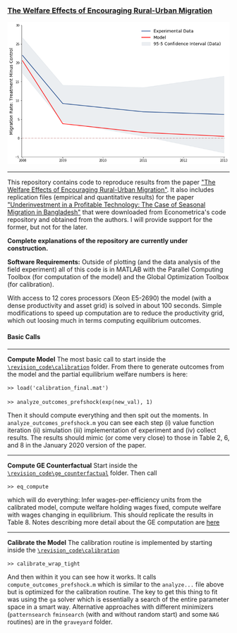 ### [The Welfare Effects of Encouraging Rural-Urban Migration](http://www.waugheconomics.com/uploads/2/2/5/6/22563786/LMW.pdf)

![](migration_rates.png)

---
This repository contains code to reproduce results from the paper ["The Welfare Effects of Encouraging Rural-Urban Migration"](http://www.waugheconomics.com/uploads/2/2/5/6/22563786/LMW.pdf). It also includes replication files (empirical and quantitative results) for the paper ["Underinvestment in a Profitable
Technology: The Case of Seasonal Migration in Bangladesh"](https://onlinelibrary.wiley.com/doi/abs/10.3982/ECTA10489) that were downloaded from Econometrica's code repository and obtained from the authors. I will provide support for the former, but not for the later.

**Complete explanations of the repository are currently under construction.**

**Software Requirements:** Outside of plotting (and the data analysis of the field experiment) all of this code is in MATLAB with the Parallel Computing Toolbox (for computation of the model) and the Global Optimization Toolbox (for calibration).

With access to 12 cores processors (Xeon E5-2690) the model (with a dense productivity and asset grid) is solved in about 100 seconds. Simple modifications to speed up computation are to reduce the productivity grid, which out loosing much in terms computing equilibrium outcomes.

#### Basic Calls
---
**Compute Model** The most basic call to start inside the [``\revision_code\calibration``](https://github.com/mwaugh0328/welfare_migration/tree/master/revision_code/calibration) folder. From there to generate outcomes from the model and the partial equilibrium welfare numbers is here:

```
>> load('calibration_final.mat')

>> analyze_outcomes_prefshock(exp(new_val), 1)
```
Then it should compute everything and then spit out the moments. In ``analyze_outcomes_prefshock.m`` you can see each step (i) value function iteration (ii) simulation (iii) implementation of experiment and (iv) collect results. The results should mimic (or come very close) to those in Table 2, 6, and 8 in the January 2020 version of the paper.

---
**Compute GE Counterfactual** Start inside the [``\revision_code\ge_counterfactual``](https://github.com/mwaugh0328/welfare_migration/tree/master/revision_code/ge_counterfactual) folder. Then call
```
>> eq_compute
```
which will do everything: Infer wages-per-efficiency units from the calibrated model, compute welfare holding wages fixed, compute welfare with wages changing in equilibrium. This should replicate the results in Table 8. Notes describing more detail about the GE computation are [here](https://github.com/mwaugh0328/welfare_migration/blob/master/notes_ge_version/notes_GE_analysis.pdf)

---

**Calibrate the Model** The calibration routine is implemented by starting inside the [``\revision_code\calibration``](https://github.com/mwaugh0328/welfare_migration/tree/master/revision_code/calibration)
```
>> calibrate_wrap_tight
```
And then within it you can see how it works. It calls ``compute_outcomes_prefshock.m`` which is similar to the ``analyze...`` file above but is optimized for the calibration routine.  The key to get this thing to fit was using the ``ga`` solver which is essentially a search of the entire parameter space in a smart way. Alternative approaches with different minimizers (``patternsearch`` ``fminsearch`` (with and without random start) and some ``NAG`` routines) are in the ``graveyard`` folder.
